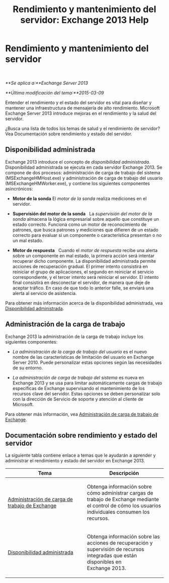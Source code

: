 ﻿---
title: 'Rendimiento y mantenimiento del servidor: Exchange 2013 Help'
TOCTitle: Rendimiento y mantenimiento del servidor
ms:assetid: 9d1fdec8-8273-4c71-88f1-b4edfd542c4f
ms:mtpsurl: https://technet.microsoft.com/es-es/library/JJ150551(v=EXCHG.150)
ms:contentKeyID: 48268481
ms.date: 04/23/2018
mtps_version: v=EXCHG.150
ms.translationtype: HT
---

# Rendimiento y mantenimiento del servidor

 

_**Se aplica a:**Exchange Server 2013_

_**Última modificación del tema:**2015-03-09_

Entender el rendimiento y el estado del servidor es vital para diseñar y mantener una infraestructura de mensajería de alto rendimiento. Microsoft Exchange Server 2013 introduce mejoras en el rendimiento y la salud del servidor.

¿Busca una lista de todos los temas de salud y el rendimiento de servidor? Vea Documentación sobre rendimiento y estado del servidor.

## Disponibilidad administrada

Exchange 2013 introduce el concepto de *disponibilidad administrada*. Disponibilidad administrada se ejecuta en cada servidor Exchange 2013. Se compone de dos procesos: administración de carga de trabajo del sistema (MSExchangeHMHost.exe) y administración de carga de trabajo del usuario (MSExchangeHMWorker.exe), y contiene los siguientes componentes asincrónicos:

  - **Motor de la sonda** El *motor de la sonda* realiza mediciones en el servidor.

  - **Supervisión del motor de la sonda**   La *supervisión del motor de la sonda* almacena la lógica empresarial sobre aquello que constituye un estado correcto. Funciona como un motor de reconocimiento de patrones, que busca patrones y mediciones que difieren de un estado correcto para evaluar si un componente o característica presentan o no un mal estado.

  - **Motor de respuesta**   Cuando el *motor de respuesta* recibe una alerta sobre un componente en mal estado, la primera acción será intentar recuperar dicho componente. La disponibilidad administrada permite acciones de recuperación gradual. El primer intento consistirá en reiniciar el grupo de aplicaciones, el segundo en reiniciar el servicio correspondiente, y el tercer intento será reiniciar el servidor. El intento final consistirá en desconectar el servidor, de manera que deje de aceptar tráfico. En caso de que todo lo anterior falle, se enviará una alerta al servicio de asistencia.

Para obtener más información acerca de la disponibilidad administrada, vea [Disponibilidad administrada](managed-availability-exchange-2013-help.md).

## Administración de la carga de trabajo

Exchange 2013 la administración de la carga de trabajo incluye los siguientes componentes:

  - *La administración de la carga de trabajo del usuario* es el nuevo nombre de las características de limitación del usuario en Exchange Server 2010. Puede personalizar estas opciones según las necesidades de su entorno.

  - *La administración de carga de trabajo del sistema* es nueva en Exchange 2013 y se usa para limitar automáticamente cargas de trabajo específicas de Exchange supervisando el mantenimiento de los recursos clave del servidor. Estas opciones se deben personalizar solo con la dirección de Servicio de soporte y atención al cliente de Microsoft.

Para obtener más información, vea [Administración de carga de trabajo de Exchange](exchange-workload-management-exchange-2013-help.md).

## Documentación sobre rendimiento y estado del servidor

La siguiente tabla contiene enlace a temas que le ayudarán a aprender y administrar el rendimiento y estado del servidor en Exchange 2013.


<table>
<colgroup>
<col style="width: 50%" />
<col style="width: 50%" />
</colgroup>
<thead>
<tr class="header">
<th>Tema</th>
<th>Descripción</th>
</tr>
</thead>
<tbody>
<tr class="odd">
<td><p><a href="exchange-workload-management-exchange-2013-help.md">Administración de carga de trabajo de Exchange</a></p></td>
<td><p>Obtenga información sobre cómo administrar cargas de trabajo de Exchange mediante el control de cómo los usuarios individuales consumen los recursos.</p></td>
</tr>
<tr class="even">
<td><p><a href="managed-availability-exchange-2013-help.md">Disponibilidad administrada</a></p></td>
<td><p>Obtenga información sobre las acciones de recuperación y supervisión de recursos integradas que están disponibles en Exchange 2013.</p></td>
</tr>
</tbody>
</table>

